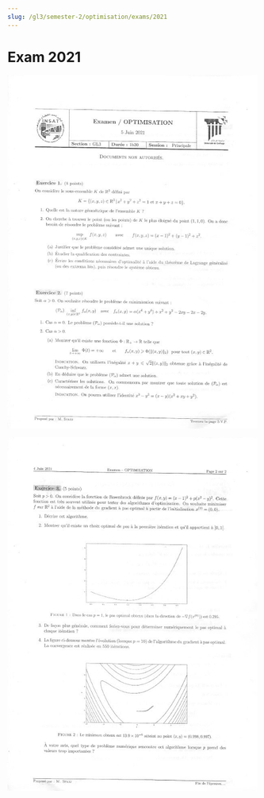 ```yaml
---
slug: /gl3/semester-2/optimisation/exams/2021
---
```


# Exam 2021

![1](assets/2021-1.jpg)

![2](assets/2021-2.jpg)
